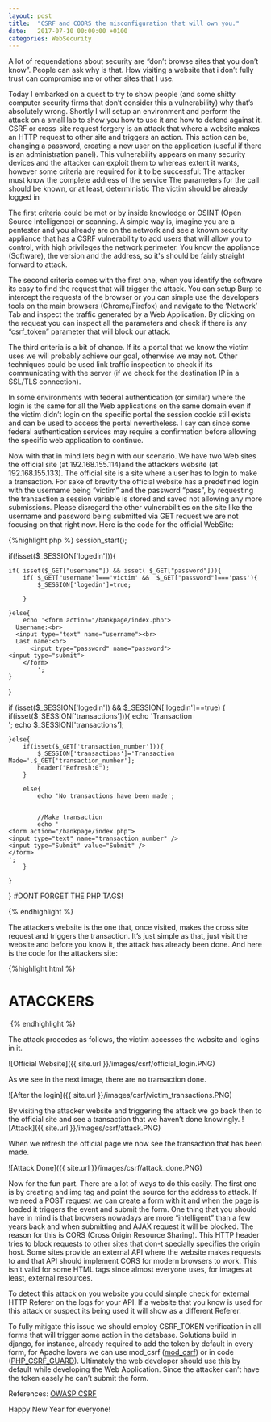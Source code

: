 ```yaml
---
layout: post
title:  "CSRF and COORS the misconfiguration that will own you."
date:   2017-07-10 00:00:00 +0100
categories: WebSecurity
---
```



A lot of requendations about security are “don’t browse sites that you don’t know”. People can ask why is that. How visiting a website that i don’t fully trust can compromise me or other sites that I use.

Today I embarked on a quest to try to show people (and some shitty computer security firms that don’t consider this a vulnerability) why that’s absolutely wrong. Shortly I will setup an environment and perform the attack on a small lab to show you how to use it and how to defend against it. 
CSRF or cross-site request forgery is an attack that where a website makes an HTTP request to other site and triggers an action. This action can be, changing a password, creating a new user on the application (useful if there is an administration panel). This vulnerability appears on many security devices and the attacker can exploit them to whereas extent it wants, however some criteria are required for it to be successful:
The attacker must know the complete address of the service 
The parameters for the call should be known, or at least, deterministic
The victim should be already logged in

The first criteria could be met or by inside knowledge or OSINT (Open Source Intelligence) or scanning. A simple way is, imagine you are a pentester and you already are on the network and see a known security appliance that has a CSRF vulnerability to add users that will allow you to control, with high privileges the network perimeter. You know the appliance (Software), the version and the address, so it's should be fairly straight forward to attack.

The second criteria comes with the first one, when you identify the software its easy to find the request that will trigger the attack. You can setup Burp to intercept the requests of the browser or you can simple use the developers tools on the main browsers (Chrome/Firefox) and navigate to the ‘Network’ Tab and inspect the traffic generated by a Web Application. By clicking on the request you can inspect all the parameters and check if there is any “csrf_token” parameter that will block our attack.

The third criteria is a bit of chance. If its a portal that we know the victim uses we will probably achieve our goal, otherwise we may not. Other techniques could be used link traffic inspection to check if its communicating with the server (if we check for the destination IP in a SSL/TLS connection).

In some environments with federal authentication (or similar) where the login is the same for all the Web applications on the same domain even if the victim didn’t login on the specific portal the session cookie still exists and can be  used to access the portal nevertheless. I say can since some federal authentication services may require a confirmation before allowing the specific web application to continue.

Now with that in mind lets begin with our scenario. We have two Web sites the official site (at 192.168.155.114)and the attackers website (at 192.168.155.133). The official site is a site where a user has to login to make a transaction. For sake of brevity the official website has a predefined login with the username being “victim” and the password “pass”, by requesting the transaction a session variable is stored and saved not allowing any more submissions. Please disregard the other vulnerabilities on the site like the username and password being submitted via GET request we are not focusing on that right now. Here is the code for the official WebSite:

{%highlight php %}
session_start();

if(!isset($_SESSION['logedin'])){

    if( isset($_GET["username"]) && isset( $_GET["password"])){
        if( $_GET["username"]==='victim' &&  $_GET["password"]==='pass'){
            $_SESSION['logedin']=true;

        }

    }else{
        echo '<form action="/bankpage/index.php">
	  Username:<br>
	  <input type="text" name="username"><br>
	  Last name:<br>
		  <input type="password" name="password">
	<input type="submit">
		</form>
			';
    }
}

if (isset($_SESSION['logedin']) && $_SESSION['logedin']==true)
{
    if(isset($_SESSION['transactions'])){
        echo 'Transaction
		<br>';
        echo $_SESSION['transactions'];

    }else{
        if(isset($_GET['transaction_number'])){
            $_SESSION['transactions']='Transaction Made='.$_GET['transaction_number'];
            header("Refresh:0");
        }

        else{
            echo 'No transactions have been made';


            //Make transaction
            echo '
	<form action="/bankpage/index.php">
	<input type="text" name="transaction_number" />
	<input type="Submit" value="Submit" />
	</form>
	';
        }

    }
}
#DONT FORGET THE PHP TAGS!

{% endhighlight %}

The attackers website is the one that, once visited, makes the cross site request and triggers the transaction. It’s just simple as that, just visit the website and before you know it, the attack has already been done. And here is the code for the attackers site:

{%highlight html %}
<body>
<h1> ATACCKERS </h1>

<img src="http://192.168.155.114/bankpage/index.php?transaction_number=1337" width="0" height="0" border="0">
</body>
{% endhighlight %}

The attack procedes as follows, the victim accesses the website and logins in it.

![Official Website]({{ site.url }}/images/csrf/official_login.PNG)

As we see in the next image, there are no transaction done.

![After the login]({{ site.url }}/images/csrf/victim_transactions.PNG)

By visiting the attacker website and triggering the attack we go back then to the official site and see a transaction that we haven’t done knowingly. 
![Attack]({{ site.url }}/images/csrf/attack.PNG)

When we refresh the official page we now see the transaction that has been made.

![Attack Done]({{ site.url }}/images/csrf/attack_done.PNG)



Now for the fun part. There are a lot of ways to do this easily. The first one is by creating and img tag and point the source for the address to attack. If we need a POST request we can create a form with it and when the page is loaded it triggers the event and submit the form.
One thing that you should have in mind is that browsers nowadays are more “intelligent” than a few years back and when submitting and AJAX request it will be blocked. The reason for this is CORS (Cross Origin Resource Sharing). This HTTP header tries to block requests to other sites that don-t specially specifies the origin host. Some sites provide an external API where the website makes requests to and that API should implement CORS for modern browsers to work. This isn’t valid for some HTML tags since almost everyone uses, for images at least, external resources.

To detect this attack on you website you could simple check for external HTTP Referer on the logs for your API. If a website that you know is used for this attack or suspect its being used it will show as a different Referer.

To fully mitigate this issue we should employ CSRF_TOKEN verification in all forms that will trigger some action in the database. Solutions build in django, for instance, already required to add the token by default in every form, for Apache lovers we can use mod_csrf (<a href="http://mod-csrf.sourceforge.net/">mod_csrf</a>) or in code (<a href="https://www.owasp.org/index.php/PHP_CSRF_Guard">PHP_CSRF_GUARD</a>). Ultimately the web developer should use this by default while developing the Web Application. Since the attacker can’t have the token easely he can’t submit the form. 

References: <a href="https://www.owasp.org/index.php/Cross-Site_Request_Forgery_(CSRF)">OWASP CSRF </a>

Happy New Year for everyone!


